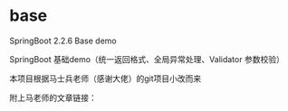 # base
SpringBoot 2.2.6 Base demo

SpringBoot 基础demo（统一返回格式、全局异常处理、Validator 参数校验）

本项目根据马士兵老师（感谢大佬）的git项目小改而来

附上马老师的文章链接： <a href='https://mp.weixin.qq.com/s/DcxH_1eNssPI7Q_VhPHpxg'/>
